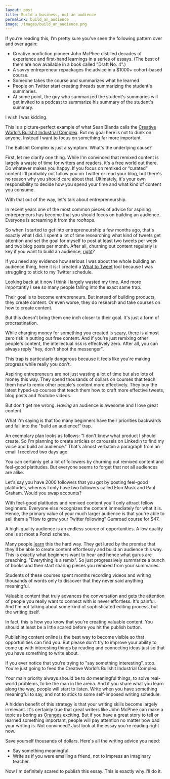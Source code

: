 ```yaml
---
layout: post
title: Build a business, not an audience
permalink: build_an_audience
image: /images/build_an_audience.png
---
```


If you’re reading this, I’m pretty sure you’ve seen the following pattern over and over again:

- Creative nonfiction pioneer John McPhee distilled decades of experience and first-hand learnings in a series of essays. (The best of them are now available in a book called "Draft No. 4".)
- A savvy entrepreneur repackages the advice in a $1000+ cohort-based course.
- Someone takes the course and summarizes what he learned.
- People on Twitter start creating threads summarizing the student's summaries.
- At some point, the guy who summarized the student's summaries will get invited to a podcast to summarize his summary of the student's summary.

I wish I was kidding.

This is a picture-perfect example of what Sean Blanda calls the [Creative World’s Bullshit Industrial Complex](https://99u.adobe.com/articles/55974/the-creative-worlds-bullshit-industrial-complex). But my goal here is not to dunk on anyone. Instead I want to focus on something far more important.

The Bullshit Complex is just a symptom. What's the underlying cause?

First, let me clarify one thing. While I'm convinced that remixed content is largely a waste of time for writers and readers, it's a free world out there. Do whatever makes you happy. If you focus on remixed or “curated” content I'll probably not follow you on Twitter or read your blog, but there's no reason why you should care about that. Ultimately, it's your own responsibility to decide how you spend your time and what kind of content you consume.

With that out of the way, let's talk about entrepreneurship.

In recent years one of the most common pieces of advice for aspiring entrepreneurs has become that you should focus on building an audience. Everyone is screaming it from the rooftops.

So when I started to get into entrepreneurship a few months ago, that's exactly what I did. I spent a lot of time researching what kind of tweets get attention and set the goal for myself to post at least two tweets per week and two blog posts per month. After all, churning out content regularly is key if you want to build an audience, [right](https://www.youtube.com/watch?t=67&v=cubPiuD7_dA&feature=youtu.be)?

If you need any evidence how serious I was about the whole building an audience thing, here it is: I created a [What to Tweet](https://whattotweet.com/) tool because I was struggling to stick to my Twitter schedule.

Looking back at it now I think I largely wasted my time. And more importantly I see so many people falling into the exact same trap.

Their goal is to become entrepreneurs. But instead of building products, they create content. Or even worse, they do research and take courses on how to create content.

But this doesn't bring them one inch closer to their goal. It's just a form of procrastination.

While charging money for something you created is [scary](https://jakobgreenfeld.com/free), there is almost zero risk in putting out free content. And if you're just remixing other people's content, the intellectual risk is effectively zero. After all, you can always reply "hey, don't shoot the messenger".

This trap is particularly dangerous because it feels like you're making progress while really you don't.

Aspiring entrepreneurs are not just wasting a lot of time but also lots of money this way. They spend thousands of dollars on courses that teach them how to remix other people's content more effectively. They buy the latest hyped-up courses that teach them how to craft more effective tweets, blog posts and Youtube videos.

But don't get me wrong. *Having* an audience is awesome and I love great content.

What I'm saying is that too many beginners have their priorities backwards and fall into the "build an audience!" trap.

An exemplary plan looks as follows: "I don't know what product I should create. So I'm planning to create articles or carousels on Linkedin to find my voice and build an audience." That's almost verbatim a paragraph from an email I received two days ago.

You can certainly get a lot of followers by churning out remixed content and feel-good platitudes. But everyone seems to forget that not all audiences are alike.

Let's say you have 2000 followers that you got by posting feel-good platitudes, whereas I only have two followers called Elon Musk and Paul Graham. Would you swap accounts?

With feel-good platitudes and remixed content you'll only attract fellow beginners. Everyone else recognizes the content immediately for what it is. Hence, the primary value of your much larger audience is that you're able to sell them a "How to grow your Twitter following" Gumroad course for $47.

A high-quality audience is an endless source of opportunities. A low quality one is at most a Ponzi scheme.

Many people [learn](https://twitter.com/m_ashcroft/status/1364334719970721793) this the hard way. They get lured by the promise that they'll be able to create content effortlessly and build an audience this way. This is exactly what beginners want to hear and hence what gurus are preaching. "Everything is a remix". So just progressively summarize a bunch of books and then start sharing pieces you remixed from your summaries.

Students of these courses spent months recording videos and writing thousands of words only to discover that they never said anything meaningful.

Valuable content that truly advances the conversation and gets the attention of people you really want to connect with is never effortless. It's painful. And I'm not talking about some kind of sophisticated editing process, but the writing itself.

In fact, this is how you know that you're creating valuable content. You should at least be a little scared before you hit the publish button.

Publishing content online is the best way to become visible so that opportunities can find you. But please don't try to improve your ability to come up with interesting things by reading and connecting ideas just so that you have something to write about.

If you ever notice that you're trying to "say something interesting", stop. You're just going to feed the Creative World’s Bullshit Industrial Complex.

Your main priority always should be to *do* meaningful things, to solve real-world problems, to be the man in the arena. And if you share what you learn along the way, people will start to listen. Write when you have something meaningful to say, and not to stick to some self-imposed writing schedule.

A hidden benefit of this strategy is that your writing skills become largely irrelevant. It's certainly true that great writers like John McPhee can make a topic as boring as [Oranges](https://www.goodreads.com/book/show/54983.Oranges) exciting. But if you have a great story to tell or learned something important, people will pay attention no matter how bad your writing is. Not convinced? Just look at the essay you're reading right now.

Save yourself thousands of dollars. Here's all the writing advice you need:

- Say something meaningful.
- Write as if you were emailing a friend, not to impress an imaginary teacher.

Now I'm definitely scared to publish this essay. This is exactly why I'll do it.